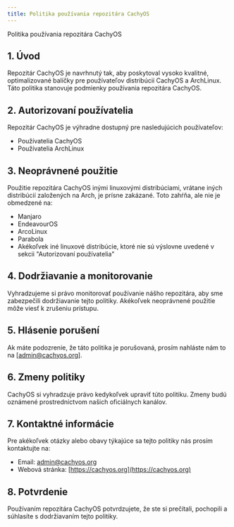 ```yaml
---
title: Politika používania repozitára CachyOS
---
```


Politika používania repozitára CachyOS

## 1. Úvod

Repozitár CachyOS je navrhnutý tak, aby poskytoval vysoko kvalitné, optimalizované balíčky pre používateľov distribúcií CachyOS a ArchLinux. Táto politika stanovuje podmienky používania repozitára CachyOS.

## 2. Autorizovaní používatelia

Repozitár CachyOS je výhradne dostupný pre nasledujúcich používateľov:

- Používatelia CachyOS
- Používatelia ArchLinux

## 3. Neoprávnené použitie

Použitie repozitára CachyOS inými linuxovými distribúciami, vrátane iných distribúcií založených na Arch, je prísne zakázané. Toto zahŕňa, ale nie je obmedzené na:

- Manjaro
- EndeavourOS
- ArcoLinux
- Parabola
- Akékoľvek iné linuxové distribúcie, ktoré nie sú výslovne uvedené v sekcii "Autorizovaní používatelia"

## 4. Dodržiavanie a monitorovanie

Vyhradzujeme si právo monitorovať používanie nášho repozitára, aby sme zabezpečili dodržiavanie tejto politiky. Akékoľvek neoprávnené použitie môže viesť k zrušeniu prístupu.

## 5. Hlásenie porušení

Ak máte podozrenie, že táto politika je porušovaná, prosím nahláste nám to na [admin@cachyos.org].

## 6. Zmeny politiky

CachyOS si vyhradzuje právo kedykoľvek upraviť túto politiku. Zmeny budú oznámené prostredníctvom našich oficiálnych kanálov.

## 7. Kontaktné informácie

Pre akékoľvek otázky alebo obavy týkajúce sa tejto politiky nás prosím kontaktujte na:

- Email: admin@cachyos.org
- Webová stránka: [https://cachyos.org](https://cachyos.org)

## 8. Potvrdenie

Používaním repozitára CachyOS potvrdzujete, že ste si prečítali, pochopili a súhlasíte s dodržiavaním tejto politiky.